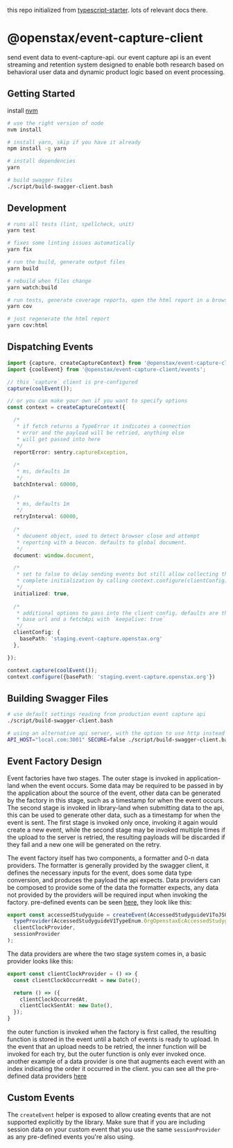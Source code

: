 this repo initialized from [typescript-starter](https://github.com/bitjson/typescript-starter). lots of relevant docs there.

# @openstax/event-capture-client

send event data to event-capture-api. our event capture api is an event streaming and retention system designed to enable both research based on behavioral user data and dynamic product logic based on event processing.

## Getting Started

install [nvm](https://github.com/creationix/nvm#installation)

```bash
# use the right version of node
nvm install

# install yarn, skip if you have it already
npm install -g yarn

# install dependencies
yarn

# build swagger files
./script/build-swagger-client.bash
```

## Development

```bash
# runs all tests (lint, spellcheck, unit)
yarn test

# fixes some linting issues automatically
yarn fix

# run the build, generate output files
yarn build

# rebuild when files change
yarn watch:build

# run tests, generate coverage reports, open the html report in a browser
yarn cov

# just regenerate the html report
yarn cov:html

```

## Dispatching Events
```typescript
import {capture, createCaptureContext} from '@openstax/event-capture-client/capture';
import {coolEvent} from '@openstax/event-capture-client/events';

// this `capture` client is pre-configured
capture(coolEvent());

// or you can make your own if you want to specify options
const context = createCaptureContext({

  /*
   * if fetch returns a TypeError it indicates a connection
   * error and the payload will be retried, anything else
   * will get passed into here
   */
  reportError: sentry.captureException,
  
  /*
   * ms, defaults 1m
   */
  batchInterval: 60000,
    
  /*
   * ms, defaults 1m
   */
  retryInterval: 60000,
  
  /*
   * document object, used to detect browser close and attempt
   * reporting with a beacon. defaults to global document.
   */
  document: window.document,

  /*
   * set to false to delay sending events but still allow collecting them,
   * complete initialization by calling context.configure(clientConfig)
   */
  initialized: true,
  
  /*
   * additional options to pass into the client config. defaults are the production
   * base url and a fetchApi with `keepalive: true`
   */
  clientConfig: {
    basePath: 'staging.event-capture.openstax.org'
  },

});

context.capture(coolEvent());
context.configure({basePath: 'staging.event-capture.openstax.org'})
```

## Building Swagger Files
```bash
# use default settings reading from production event capture api
./script/build-swagger-client.bash

# using an alternative api server, with the option to use http instead of https
API_HOST="local.com:3001" SECURE=false ./script/build-swagger-client.bash
```

## Event Factory Design
Event factories have two stages. The outer stage is invoked in application-land when the event occurs. Some data may be required to be passed in by the application about the source of the event, other data can be generated by the factory in this stage, such as a timestamp for when the event occurs. The second stage is invoked in library-land when submitting data to the api, this can be used to generate other data, such as a timestamp for when the event is sent. The first stage is invoked only once, invoking it again would create a new event, while the second stage may be invoked multiple times if the upload to the server is retried, the resulting payloads will be discarded if they fail and a new one will be generated on the retry.

The event factory itself has two components, a formatter and 0-n data providers. The formatter is generally provided by the swagger client, it defines the necessary inputs for the event, does some data type conversion, and produces the payload the api expects. Data providers can be composed to provide some of the data the formatter expects, any data not provided by the providers will be required input when invoking the factory. pre-defined events can be seen [here](/src/events.ts), they look like this:
```typescript
export const accessedStudyguide = createEvent(AccessedStudyguideV1ToJSON,
  typeProvider(AccessedStudyguideV1TypeEnum.OrgOpenstaxEcAccessedStudyguideV1),
  clientClockProvider,
  sessionProvider
);
```

The data providers are where the two stage system comes in, a basic provider looks like this:
```typescript
export const clientClockProvider = () => {
  const clientClockOccurredAt = new Date();

  return () => ({
    clientClockOccurredAt,
    clientClockSentAt: new Date(),
  });
}
```
the outer function is invoked when the factory is first called, the resulting function is stored in the event until a batch of events is ready to upload. In the event that an upload needs to be retried, the inner function will be invoked for each try, but the outer function is only ever invoked once. another example of a data provider is one that augments each event with an index indicating the order it occurred in the client. you can see all the pre-defined data providers [here](/src/providers.ts)

## Custom Events
The `createEvent` helper is exposed to allow creating events that are not supported explicitly by the library. Make sure that if you are including session data on your custom event that you use the same `sessionProvider` as any pre-defined events you're also using. 
